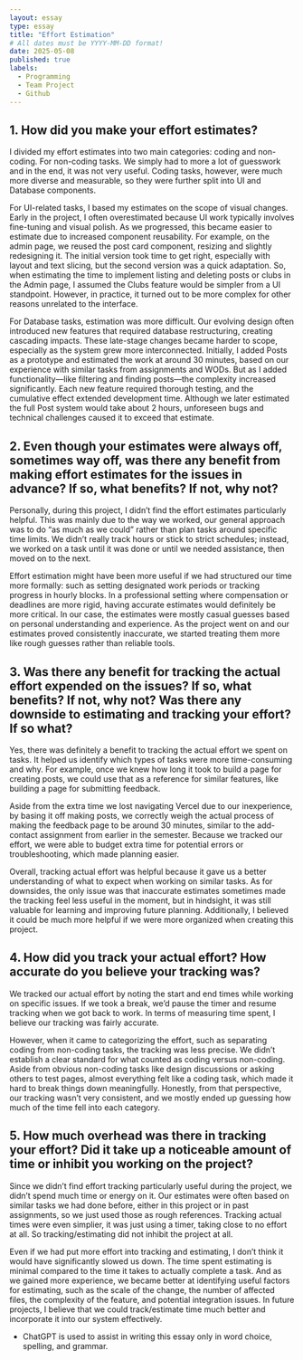 ```yaml
---
layout: essay
type: essay
title: "Effort Estimation"
# All dates must be YYYY-MM-DD format!
date: 2025-05-08
published: true
labels:
  - Programming
  - Team Project
  - Github
---
```

## 1. How did you make your effort estimates?

I divided my effort estimates into two main categories: coding and non-coding. For non-coding tasks. We simply had to more a lot of guesswork and in the end, it was not very useful. Coding tasks, however, were much more diverse and measurable, so they were further split into UI and Database components.

For UI-related tasks, I based my estimates on the scope of visual changes. Early in the project, I often overestimated because UI work typically involves fine-tuning and visual polish. As we progressed, this became easier to estimate due to increased component reusability. For example, on the admin page, we reused the post card component, resizing and slightly redesigning it. The initial version took time to get right, especially with layout and text slicing, but the second version was a quick adaptation. So, when estimating the time to implement listing and deleting posts or clubs in the Admin page, I assumed the Clubs feature would be simpler from a UI standpoint. However, in practice, it turned out to be more complex for other reasons unrelated to the interface.

For Database tasks, estimation was more difficult. Our evolving design often introduced new features that required database restructuring, creating cascading impacts. These late-stage changes became harder to scope, especially as the system grew more interconnected. Initially, I added Posts as a prototype and estimated the work at around 30 minutes, based on our experience with similar tasks from assignments and WODs. But as I added functionality—like filtering and finding posts—the complexity increased significantly. Each new feature required thorough testing, and the cumulative effect extended development time. Although we later estimated the full Post system would take about 2 hours, unforeseen bugs and technical challenges caused it to exceed that estimate.

## 2. Even though your estimates were always off, sometimes way off, was there any benefit from making effort estimates for the issues in advance? If so, what benefits? If not, why not?

Personally, during this project, I didn’t find the effort estimates particularly helpful. This was mainly due to the way we worked, our general approach was to do “as much as we could” rather than plan tasks around specific time limits. We didn’t really track hours or stick to strict schedules; instead, we worked on a task until it was done or until we needed assistance, then moved on to the next.

Effort estimation might have been more useful if we had structured our time more formally: such as setting designated work periods or tracking progress in hourly blocks. In a professional setting where compensation or deadlines are more rigid, having accurate estimates would definitely be more critical. In our case, the estimates were mostly casual guesses based on personal understanding and experience. As the project went on and our estimates proved consistently inaccurate, we started treating them more like rough guesses rather than reliable tools.

## 3. Was there any benefit for tracking the actual effort expended on the issues? If so, what benefits? If not, why not? Was there any downside to estimating and tracking your effort? If so what?

Yes, there was definitely a benefit to tracking the actual effort we spent on tasks. It helped us identify which types of tasks were more time-consuming and why. For example, once we knew how long it took to build a page for creating posts, we could use that as a reference for similar features, like building a page for submitting feedback.

Aside from the extra time we lost navigating Vercel due to our inexperience, by basing it off making posts, we correctly weigh the actual process of making the feedback page to be around 30 minutes, similar to the add-contact assignment from earlier in the semester. Because we tracked our effort, we were able to budget extra time for potential errors or troubleshooting, which made planning easier.

Overall, tracking actual effort was helpful because it gave us a better understanding of what to expect when working on similar tasks. As for downsides, the only issue was that inaccurate estimates sometimes made the tracking feel less useful in the moment, but in hindsight, it was still valuable for learning and improving future planning. Additionally, I believed it could be much more helpful if we were more organized when creating this project.

## 4. How did you track your actual effort? How accurate do you believe your tracking was?

We tracked our actual effort by noting the start and end times while working on specific issues. If we took a break, we’d pause the timer and resume tracking when we got back to work. In terms of measuring time spent, I believe our tracking was fairly accurate.

However, when it came to categorizing the effort, such as separating coding from non-coding tasks, the tracking was less precise. We didn’t establish a clear standard for what counted as coding versus non-coding. Aside from obvious non-coding tasks like design discussions or asking others to test pages, almost everything felt like a coding task, which made it hard to break things down meaningfully. Honestly, from that perspective, our tracking wasn’t very consistent, and we mostly ended up guessing how much of the time fell into each category.

## 5. How much overhead was there in tracking your effort? Did it take up a noticeable amount of time or inhibit you working on the project?

Since we didn’t find effort tracking particularly useful during the project, we didn’t spend much time or energy on it. Our estimates were often based on similar tasks we had done before, either in this project or in past assignments, so we just used those as rough references. Tracking actual times were even simplier, it was just using a timer, taking close to no effort at all. So tracking/estimating did not inhibit the project at all.

Even if we had put more effort into tracking and estimating, I don’t think it would have significantly slowed us down. The time spent estimating is minimal compared to the time it takes to actually complete a task. And as we gained more experience, we became better at identifying useful factors for estimating, such as the scale of the change, the number of affected files, the complexity of the feature, and potential integration issues. In future projects, I believe that we could track/estimate time much better and incorporate it into our system effectively.

- ChatGPT is used to assist in writing this essay only in word choice, spelling, and grammar.


